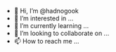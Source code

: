 - 👋 Hi, I’m @hadnogook
- 👀 I’m interested in ...
- 🌱 I’m currently learning ...
- 💞️ I’m looking to collaborate on ...
- 📫 How to reach me ...

<!---
hadnogook/hadnogook is a ✨ special ✨ repository because its `README.md` (this file) appears on your GitHub profile.
You can click the Preview link to take a look at your changes.
--->
